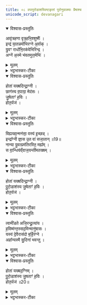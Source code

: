 ```yaml
---
title: ०८ वपापुरोडाशस्विष्टकृतां पुरोनुवाक्याः प्रैषाश्च
unicode_script: devanagari
---
```



<details open><summary>विश्वास-प्रस्तुतिः</summary>

आवृ॑त्रहणा वृत्र॒हभि॒श्शुष्मैः᳚ ।   
इन्द्र॑ या॒तन्नमो॑भिरग्ने अ॒र्वाक् ।  
यु॒वꣳ राधो॑भि॒रक॑वेभिरिन्द्र ।   
अग्ने॑ अ॒स्मे भ॑वतमुत्त॒मेभिः॑ ।   
</details>

<details><summary>मूलम्</summary>

आवृ॑त्रहणा वृत्र॒हभि॒श्शुष्मैः᳚ ।   
इन्द्र॑ या॒तन्नमो॑भिरग्ने अ॒र्वाक् ।  
यु॒वꣳ राधो॑भि॒रक॑वेभिरिन्द्र ।   
अग्ने॑ अ॒स्मे भ॑वतमुत्त॒मेभिः॑ ।   
</details>

<details><summary>भट्टभास्कर-टीका</summary>

1वपापुरोडाशस्विष्टकृतां पुरोरुक्प्रैषा मैत्रावरुणस्य - आ वृत्रहणेति त्रिष्टुप् ॥ हे वृत्रहणा! वृत्रस्य पापादेः हन्तारौ! हे इन्द्र! हे अग्ने! युवां आयातं आगच्छतं अर्वाक् अस्मदाभिमुख्येन नमोभिः अस्मदीयैर्नमस्कारैः हविर्लक्षणै अन्नैर्वा हेतुभिः आयातं, वृत्रहभिः पापादिहननसमर्थैः शुष्मैः बलैः इत्थंभूतौ युवाम् । किञ्च - हे इन्द्र! हे अग्ने! युवं युवां राधोभिः अस्मभ्यं देयैः अन्नैः अस्मे अस्मासु भवतम् । कीदृशैरिति चेत्? अकवेभिः अकुत्सितैः कुत्सितवाचि शब्दान्तरमेवेदं, उत्तमेभिः उतमैः इत्थंभूतौ भवतम् । मा भूतं निकृष्टैः देयैः । उत्तमशब्दः उञ्छादित्वादन्तोदात्तः ॥
</details>

<details open><summary>विश्वास-प्रस्तुतिः</summary>

होता॑ यख्षदिन्द्रा॒ग्नी ।   
छाग॑स्य व॒पाया॒ मेद॑सः ।  
जु॒षेताꣳ॑ ह॒विः ।   
होत॒र्यज॑ ।   
</details>

<details><summary>मूलम्</summary>

होता॑ यख्षदिन्द्रा॒ग्नी ।   
छाग॑स्य व॒पाया॒ मेद॑सः ।  
जु॒षेताꣳ॑ ह॒विः ।   
होत॒र्यज॑ ।   
</details>

<details><summary>भट्टभास्कर-टीका</summary>

2होता यक्षदित्यादि ॥ गतम् । होता दैव्यः यक्षत् यजतु । इन्द्राग्नी इन्द्रश्च अग्निश्च 'नोत्तरपदे अनुदात्तादौ' इति द्व्युदात्तत्वाभावः । यजेर्लेटि सिप्प्रत्ययः । तथा तौ देवौ छागस्य संबन्धिन्या वपायाः मेदसः स्नेहवत्याः यद्धवीरूपं तत् जुषेतां सेवेताम् । हे होतः! मानुष! त्वमपि यज ॥
</details>

<details open><summary>विश्वास-प्रस्तुतिः</summary>

विह्यख्य॒न्मन॑सा॒ वस्य॑ इ॒च्छन्न् ।   
इन्द्रा᳚ग्नी ज्ञा॒स उ॒त वा॑ सजा॒तान् ॥19॥  
नान्या यु॒वत्प्रम॑तिरस्ति॒ मह्य᳚म् ।   
स वा॒न्धिय॑व्ँवाज॒यन्ती॑मतख्षम् ।  
</details>

<details><summary>मूलम्</summary>

विह्यख्य॒न्मन॑सा॒ वस्य॑ इ॒च्छन्न् ।   
इन्द्रा᳚ग्नी ज्ञा॒स उ॒त वा॑ सजा॒तान् ॥19॥  
नान्या यु॒वत्प्रम॑तिरस्ति॒ मह्य᳚म् ।   
स वा॒न्धिय॑व्ँवाज॒यन्ती॑मतख्षम् ।  
</details>

<details><summary>भट्टभास्कर-टीका</summary>

3वि ह्यख्यदिति ॥ हे इन्द्राग्नी! यो हि मनसा वस्यः वसीयः वरिष्ठं धनमिच्छन् भवति उत वा अपि वा यः सजातान् समानजन्मनो बन्धून् इच्छन् मनसा भवति, स हि युवाभ्यामेव व्यख्यत् विचष्टे प्रकाशयति अभिप्रायं नान्यस्मै कस्मैचित् । छान्दसे लुङि 'अस्यति' इत्यादिना अङ्, 'हि च' इति निघाताभावः । तद्युवयोः महाभाग्यमपि ज्ञासे जाने । लेटि उत्तमैकवचने, शपो लुक्, 'सिब्बहुळं लेटि' इति सिप् । यस्मादेवं तस्मात् युवत् युवाभ्यां अन्या मह्यं मम प्रमतिः प्रकृष्टो मन्तव्यो नास्ति । कर्मणि क्तिनि 'क्तादौ च' इति गतेः प्रकृतिस्वरत्वम् । युवामेव प्रकृष्टौ मन्ये । सः अहं तथा जानन् तथैव च मन्यमानः वां युवयोरेव सकाशात् वाजयन्तीं अन्नमिच्छन्तीं धियं प्रज्ञां कर्म अतक्षं तक्षामि संस्कृत्योत्पादयामि । यद्वा - युवयोरर्थाय धियं वाजयन्तीं हविर्लक्षणं अन्नं इच्छन्तीं अतक्षं सदा उत्पादयेयम् । वाजशब्दात् क्यचि 'न छन्दस्यपुत्रस्य' इतीत्वाभावः ॥
</details>

<details open><summary>विश्वास-प्रस्तुतिः</summary>

होता॑ यख्षदिन्द्रा॒ग्नी ।   
पु॒रो॒डाश॑स्य जु॒षेताꣳ॑ ह॒विः ।  
होत॒र्यज॑ ।   
</details>

<details><summary>मूलम्</summary>

होता॑ यख्षदिन्द्रा॒ग्नी ।   
पु॒रो॒डाश॑स्य जु॒षेताꣳ॑ ह॒विः ।  
होत॒र्यज॑ ।   
</details>

<details><summary>भट्टभास्कर-टीका</summary>

3होता यक्षदिति ॥ गतम् । पुरोडाशस्येति विशेषः ॥
</details>

<details open><summary>विश्वास-प्रस्तुतिः</summary>

त्वामी॑डते अजि॒रन्दू॒त्या॑य ।   
ह॒विष्म॑न्त॒स्सद॒मिन्मानु॑षासः ।  
यस्य॑ दे॒वैरास॑दो ब॒र्हि॒र॑ग्ने ।   
अहा᳚न्यस्मै सु॒दिना॑ भवन्तु ।   
</details>

<details><summary>मूलम्</summary>

त्वामी॑डते अजि॒रन्दू॒त्या॑य ।   
ह॒विष्म॑न्त॒स्सद॒मिन्मानु॑षासः ।  
यस्य॑ दे॒वैरास॑दो ब॒र्हि॒र॑ग्ने ।   
अहा᳚न्यस्मै सु॒दिना॑ भवन्तु ।   
</details>

<details><summary>भट्टभास्कर-टीका</summary>

4त्वामीडत इति त्रिष्टुम् ॥ हे अग्ने! त्वां अजिरं अजरकुशलं गमनागमनसमर्थं ईडते स्तुवन्ति याचन्ते वा सर्वे मानुषासः मानुषा अपि हविष्मन्तस्सन्तः सदमित् सदैव दूत्याय दुतकर्मणे भवत्ययं देवाह्वाता । 'दूतवणिग्भ्यां' इति यः । अभीष्टोऽर्थः तर्ह्युच्यतामिति चेत्? श्रूयताम् - हे अग्ने! यस्य यजमानस्य बर्हिः यज्ञं देवैस्सह त्वं आसदः आसीदसि अधितिष्ठसि । छान्दसे लुङि ऌदितादङ् । अस्मै यजमानाय अहानि दिनानि सुदिना शोभनदिनानि सुप्रातस्त्ववन्ति सम्यक् निर्वर्तितयागानि भवन्तु ॥
</details>

<details open><summary>विश्वास-प्रस्तुतिः</summary>

होता॑ यख्षद॒ग्निम् ।   
पु॒रो॒डाश॑स्य जु॒षताꣳ॑ ह॒विः ।  
होत॒र्यज॑ ॥20॥  
</details>

<details><summary>मूलम्</summary>

होता॑ यख्षद॒ग्निम् ।   
पु॒रो॒डाश॑स्य जु॒षताꣳ॑ ह॒विः ।  
होत॒र्यज॑ ॥20॥  
</details>

<details><summary>भट्टभास्कर-टीका</summary>

5होता यक्षदित्यादि ॥ गतम् । अग्निः स्विष्टकृत् पुरोडाशस्य जुषतामिति विशेषः ॥


इति तैत्तिरीये ब्राह्मणे तृतीये षष्ठे प्रपाठके पशुहौत्रे अष्टमोऽनुवाकः ॥  

</details>

